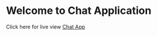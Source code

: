 # Welcome to Chat Application

Click here for live view [Chat App](https://chat-application-rtk-query-task-9.netlify.app/)